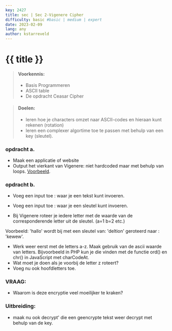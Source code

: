 ```yaml
---
key: 2427
title: sec | Sec 2-Vigenere Cipher
difficulty: basic #basic | medium | expert
date: 2023-02-09
lang: any
author: kstarreveld
---
```



# {{ title }}

> #### Voorkennis:  
> * Basis Programmeren 
> * ASCII table
> * De opdracht Ceasar Cipher

> #### Doelen:  
> * leren hoe je characters omzet naar ASCII-codes en hieraan kunt rekenen (rotation)
> * leren een complexer algortime toe te passen met behulp van een key (sleutel).


### opdracht a.
* Maak een applicatie of website
* Output het vierkant van Vigenere: niet hardcoded maar met behulp van loops. [Voorbeeld](https://info.math4all.nl/Wiskundegeschiedenis/Onderdelen/RGPriemEx3.html).

### opdracht b.
* Voeg een input toe :  waar je een tekst kunt invoeren.
* Voeg een input toe :  waar je een sleutel kunt invoeren.

* Bij Vigenere roteer je iedere letter met de waarde van de corresponderende letter uit de sleutel. (a=1 b=2 etc.)

Voorbeeld: 'hallo' wordt bij met een sleutel van: 'deltion' geroteerd naar :  'kewew'.

* Werk weer eerst met de letters a-z. Maak gebruik van de ascii waarde van letters. Bijvoorbeeld in PHP kun je die vinden met de functie ord() en chr() in JavaScript met charCodeAt. 
* Wat moet je doen als je voorbij de letter z roteert?
* Voeg nu ook hoofdletters toe.

### VRAAG:
* Waarom is deze encryptie veel moeilijker te kraken?

### Uitbreiding:
* maak nu ook decrypt' die een geencrypte tekst weer decrypt met behulp van de key.
